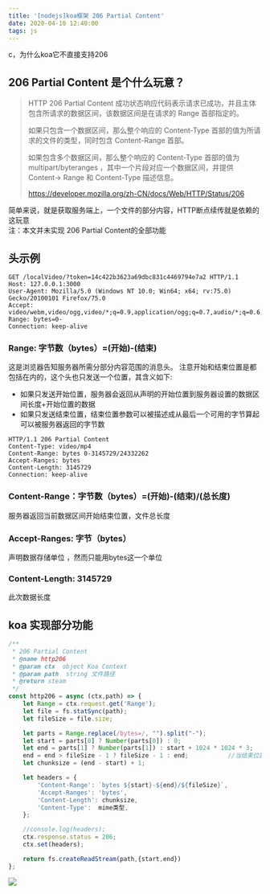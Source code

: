 ```yaml
---
title: '[nodejs]koa框架 206 Partial Content'
date: 2020-04-10 12:40:00
tags: js
---
```


c，为什么koa它不直接支持206  

<!--more-->
## 206 Partial Content 是个什么玩意？

> HTTP 206 Partial Content 成功状态响应代码表示请求已成功，并且主体包含所请求的数据区间，该数据区间是在请求的 Range 首部指定的。
> 
> 如果只包含一个数据区间，那么整个响应的 Content-Type 首部的值为所请求的文件的类型，同时包含  Content-Range 首部。
>
> 如果包含多个数据区间，那么整个响应的  Content-Type  首部的值为 multipart/byteranges ，其中一个片段对应一个数据区间，并提供  Content-> Range 和 Content-Type  描述信息。
>  
>  https://developer.mozilla.org/zh-CN/docs/Web/HTTP/Status/206

简单来说，就是获取服务端上，一个文件的部分内容，HTTP断点续传就是依赖的这玩意  
注：本文并未实现  206 Partial Content的全部功能

## 头示例
```
GET /localVideo/?token=14c422b3623a69dbc831c4469794e7a2 HTTP/1.1
Host: 127.0.0.1:3000
User-Agent: Mozilla/5.0 (Windows NT 10.0; Win64; x64; rv:75.0) Gecko/20100101 Firefox/75.0
Accept: video/webm,video/ogg,video/*;q=0.9,application/ogg;q=0.7,audio/*;q=0.6,*/*;q=0.5
Range: bytes=0-
Connection: keep-alive

```
### Range: 字节数（bytes）=(开始)-(结束)  

这是浏览器告知服务器所需分部分内容范围的消息头。 注意开始和结束位置是都包括在内的，这个头也只发送一个位置，其含义如下:  
- 如果只发送开始位置，服务器会返回从声明的开始位置到服务器设置的数据区间长度+开始位置的数据  
- 如果只发送结束位置，结束位置参数可以被描述成从最后一个可用的字节算起可以被服务器返回的字节数  

```
HTTP/1.1 206 Partial Content
Content-Type: video/mp4
Content-Range: bytes 0-3145729/24332262
Accept-Ranges: bytes
Content-Length: 3145729
Connection: keep-alive
```
### Content-Range：字节数（bytes）=(开始)-(结束)/(总长度)

服务器返回当前数据区间开始结束位置，文件总长度

### Accept-Ranges: 字节（bytes）

声明数据存储单位 ，然而只能用bytes这一个单位

### Content-Length: 3145729

此次数据长度

## koa 实现部分功能

```js
/**
 * 206 Partial Content
 * @name http206
 * @param ctx  object Koa Context
 * @param path  string 文件路径
 * @return steam
 */
const http206 = async (ctx,path) => {
    let Range = ctx.request.get('Range');
    let file = fs.statSync(path);
    let fileSize = file.size;

    let parts = Range.replace(/bytes=/, "").split("-");
    let start = parts[0] ? Number(parts[0]) : 0;
    let end = parts[1] ? Number(parts[1]) : start + 1024 * 1024 * 3;   //当请求字段Range结束位置为0时，这里长度为3mb
    end = end > fileSize - 1 ? fileSize - 1 : end;           //当结束位置大于文件长度-1时，结束位置 = 文件长度 - 1
    let chunksize = (end - start) + 1;

    let headers = {
        'Content-Range': `bytes ${start}-${end}/${fileSize}`,
        'Accept-Ranges': 'bytes',
        'Content-Length': chunksize,
        'Content-Type':  mime类型,
    };

    //console.log(headers);
    ctx.response.status = 206;
    ctx.set(headers);

    return fs.createReadStream(path,{start,end})
};
```

![](https://nworm.icu/pan/图片/http206.png)

